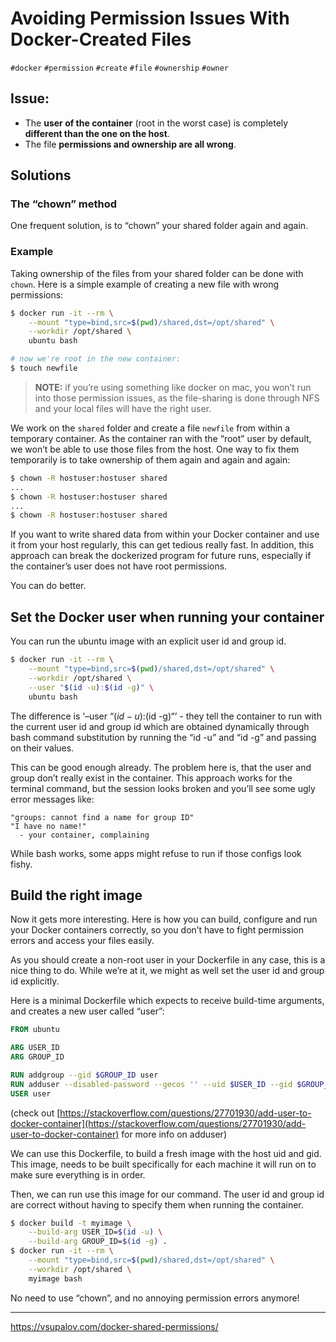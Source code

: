 # Avoiding Permission Issues With Docker-Created Files

`#docker` `#permission` `#create` `#file` `#ownership` `#owner` 

## Issue:

- The **user of the container** (root in the worst case) is completely **different than the one on the host**.
- The file **permissions and ownership are all wrong**.

## Solutions

### The “chown” method

One frequent solution, is to “chown” your shared folder again and again.

### Example

Taking ownership of the files from your shared folder can be done with `chown`. Here is a simple example of creating a new file with wrong permissions:

```bash
$ docker run -it --rm \
	--mount "type=bind,src=$(pwd)/shared,dst=/opt/shared" \
	--workdir /opt/shared \
	ubuntu bash

# now we're root in the new container:
$ touch newfile
```


> **NOTE:** 
> if you’re using something like docker on mac, you won’t run into those permission issues, as the file-sharing is done through NFS and your local files will have the right user.

We work on the `shared` folder and create a file `newfile` from within a temporary container. As the container ran with the “root” user by default, we won’t be able to use those files from the host. One way to fix them temporarily is to take ownership of them again and again and again:

```bash
$ chown -R hostuser:hostuser shared
...
$ chown -R hostuser:hostuser shared
...
$ chown -R hostuser:hostuser shared
```

If you want to write shared data from within your Docker container and use it from your host regularly, this can get tedious really fast. In addition, this approach can break the dockerized program for future runs, especially if the container’s user does not have root permissions.

You can do better.

## Set the Docker user when running your container

You can run the ubuntu image with an explicit user id and group id.

```bash
$ docker run -it --rm \
	--mount "type=bind,src=$(pwd)/shared,dst=/opt/shared" \
	--workdir /opt/shared \
	--user "$(id -u):$(id -g)" \
	ubuntu bash
```

The difference is ‘–user “(*id* − *u*):(id -g)“’ - they tell the container to run with the current user id and group id which are obtained dynamically through bash command substitution by running the “id -u” and “id -g” and passing on their values.

This can be good enough already. The problem here is, that the user and group don’t really exist in the container. This approach works for the terminal command, but the session looks broken and you’ll see some ugly error messages like:

```
"groups: cannot find a name for group ID"
"I have no name!"
  - your container, complaining
```

While bash works, some apps might refuse to run if those configs look fishy.

## Build the right image

Now it gets more interesting. Here is how you can build, configure and run your Docker containers correctly, so you don’t have to fight permission errors and access your files easily.

As you should create a non-root user in your Dockerfile in any case, this is a nice thing to do. While we’re at it, we might as well set the user id and group id explicitly.

Here is a minimal Dockerfile which expects to receive build-time arguments, and creates a new user called “user”:

```dockerfile
FROM ubuntu

ARG USER_ID
ARG GROUP_ID

RUN addgroup --gid $GROUP_ID user
RUN adduser --disabled-password --gecos '' --uid $USER_ID --gid $GROUP_ID user
USER user
```

(check out [https://stackoverflow.com/questions/27701930/add-user-to-docker-container](https://stackoverflow.com/questions/27701930/add-user-to-docker-container) for more info on adduser)

We can use this Dockerfile, to build a fresh image with the host uid and gid. This image, needs to be built specifically for each machine it will run on to make sure everything is in order.

Then, we can run use this image for our command. The user id and group id are correct without having to specify them when running the container.

```bash
$ docker build -t myimage \
	--build-arg USER_ID=$(id -u) \
	--build-arg GROUP_ID=$(id -g) .
$ docker run -it --rm \
	--mount "type=bind,src=$(pwd)/shared,dst=/opt/shared" \
	--workdir /opt/shared \
	myimage bash
```

No need to use “chown”, and no annoying permission errors anymore!

---

https://vsupalov.com/docker-shared-permissions/